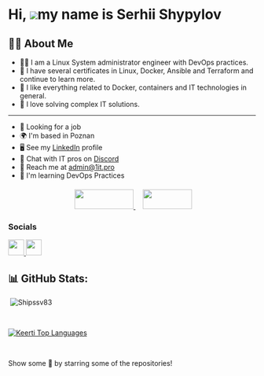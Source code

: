 
Hi, ![](https://user-images.githubusercontent.com/18350557/176309783-0785949b-9127-417c-8b55-ab5a4333674e.gif)my name is Serhii Shypylov
=========================================================================================================================================

## 🙋‍♂️ About Me
- 👨‍💻  I am a Linux System administrator engineer with DevOps practices.
- 🚀 I have several certificates in Linux, Docker, Ansible and Terraform and continue to learn more. 
- 💬 I like everything related to Docker, containers and IT technologies in general. 
- 💬 I love solving complex IT solutions.
-------------------------------

* 💼 Looking for a job
* 🌍 I'm based in Poznan
* 🖥️ See my [LinkedIn](https://github.com/Shipssv83) profile 
* 👾 Chat with IT pros on [Discord](https://discord.gg/xnSe8bBR)
* 📧 Reach me at admin@1it.pro
* 🧠 I'm learning DevOps Practices

<center>
    <div align="center" style="margin-top:20px;">
    <a href="#contact" style="padding:10px;">
        <img height="40px" width="120px" src="?style=for-the-badge&logoColor=white">
    </a>
    <a href="keerti_resume.pdf" style="padding:5px;">
        <img height="40px" width="100px" src="?style=for-the-badge&logoColor=white">
    </a>
</div>
</center>
 
</div>

### Socials

<p align="left"> <a href="https://github.com/Shipssv83" target="_blank" rel="noreferrer"> <picture> <source media="(prefers-color-scheme: dark)" srcset="https://raw.githubusercontent.com/danielcranney/readme-generator/main/public/icons/socials/github-dark.svg" /> <source media="(prefers-color-scheme: light)" srcset="https://raw.githubusercontent.com/danielcranney/readme-generator/main/public/icons/socials/github.svg" /> <img src="https://raw.githubusercontent.com/danielcranney/readme-generator/main/public/icons/socials/github.svg" width="32" height="32" /> </picture> </a> <a href="https://www.linkedin.com/in/sergey-shipilov-7262a31b4/" target="_blank" rel="noreferrer"> <picture> <source media="(prefers-color-scheme: dark)" srcset="https://raw.githubusercontent.com/danielcranney/readme-generator/main/public/icons/socials/linkedin-dark.svg" /> <source media="(prefers-color-scheme: light)" srcset="https://raw.githubusercontent.com/danielcranney/readme-generator/main/public/icons/socials/linkedin.svg" /> <img src="https://raw.githubusercontent.com/danielcranney/readme-generator/main/public/icons/socials/linkedin.svg" width="32" height="32" /> </picture> </a></p>

## 📊 GitHub Stats:
<p>&nbsp;<img align="center" src="https://github-readme-stats.vercel.app/api?username=Shipssv83&show_icons=true&count_private=true&theme=react&hide_border=true&bg_color=0D1117" alt="Shipssv83" /></p>
<br>

<p><a href="https://github.com/Shipssv83/github-readme-stats"><img alt="Keerti Top Languages" src="https://github-readme-stats.vercel.app/api/top-langs/?username=Shipssv83&langs_count=8&count_private=true&layout=compact&theme=react&hide_border=true&bg_color=0D1117" /></a>
</p>
<br>

Show some 💜 by starring some of the repositories!
